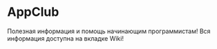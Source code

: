 # AppClub
Полезная информация и помощь начинающим программистам! Вся информация доступна на вкладке Wiki!
